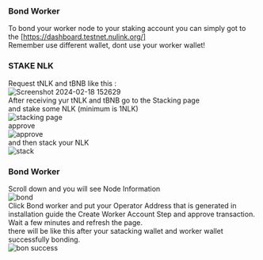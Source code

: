 ### Bond Worker   
To bond your worker node to your staking account you can simply got to the [https://dashboard.testnet.nulink.org/]   
Remember use different wallet, dont use your worker wallet!   
### STAKE NLK   
Request tNLK and tBNB like this :   
![Screenshot 2024-02-18 152629](https://github.com/SirBell/nulink-testnet/assets/121460436/abd08586-fdf9-4354-a478-73de46012293)   
After receiving yur tNLK and tBNB go to the Stacking page   
and stake some NLK (minimum is 1NLK)   
![stacking page](https://github.com/SirBell/nulink-testnet/assets/121460436/ad5f10a2-62b1-41fb-bc6d-f57dcf6e5440)   
approve   
![approve](https://github.com/SirBell/nulink-testnet/assets/121460436/dd292d0d-873b-4b78-b852-fff3d04cd1c6)   
and then stack your NLK   
![stack](https://github.com/SirBell/nulink-testnet/assets/121460436/f3e3e104-9922-416e-84ec-2f448c98f2b8)   
### Bond Worker   
Scroll down and you will see Node Information   
![bond](https://github.com/SirBell/nulink-testnet/assets/121460436/4b2e6aff-5c76-4b14-96d3-d75a7f6aa1b5)   
Click Bond worker and put your Operator Address that is generated in installation guide the Create Worker Account Step and approve transaction.   
Wait a few minutes and refresh the page.   
there will be like this after your satacking wallet and worker wallet successfully bonding.   
![bon success](https://github.com/SirBell/nulink-testnet/assets/121460436/2121e181-855c-4a6f-bd33-1e0891cbe196)
